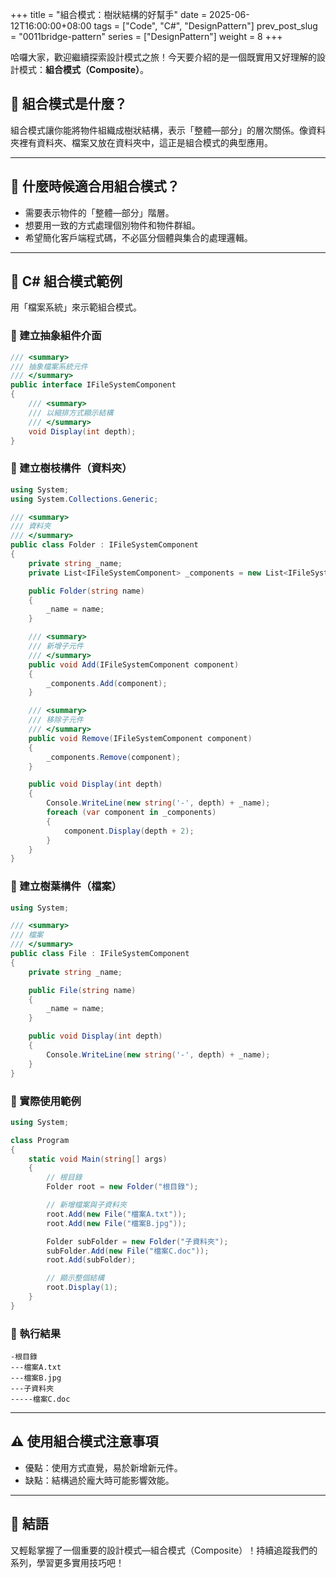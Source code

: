 +++
title = "組合模式：樹狀結構的好幫手"
date = 2025-06-12T16:00:00+08:00
tags = ["Code", "C#", "DesignPattern"]
prev_post_slug = "0011bridge-pattern"
series = ["DesignPattern"]
weight = 8
+++

哈囉大家，歡迎繼續探索設計模式之旅！今天要介紹的是一個既實用又好理解的設計模式：**組合模式（Composite）**。

## 🌟 組合模式是什麼？

組合模式讓你能將物件組織成樹狀結構，表示「整體—部分」的層次關係。像資料夾裡有資料夾、檔案又放在資料夾中，這正是組合模式的典型應用。

---

## 🤔 什麼時候適合用組合模式？

- 需要表示物件的「整體—部分」階層。
- 想要用一致的方式處理個別物件和物件群組。
- 希望簡化客戶端程式碼，不必區分個體與集合的處理邏輯。

---

## 📁 C# 組合模式範例

用「檔案系統」來示範組合模式。

### 📄 建立抽象組件介面

```csharp
/// <summary>
/// 抽象檔案系統元件
/// </summary>
public interface IFileSystemComponent
{
    /// <summary>
    /// 以縮排方式顯示結構
    /// </summary>
    void Display(int depth);
}
```

### 📁 建立樹枝構件（資料夾）

```csharp
using System;
using System.Collections.Generic;

/// <summary>
/// 資料夾
/// </summary>
public class Folder : IFileSystemComponent
{
    private string _name;
    private List<IFileSystemComponent> _components = new List<IFileSystemComponent>();

    public Folder(string name)
    {
        _name = name;
    }

    /// <summary>
    /// 新增子元件
    /// </summary>
    public void Add(IFileSystemComponent component)
    {
        _components.Add(component);
    }

    /// <summary>
    /// 移除子元件
    /// </summary>
    public void Remove(IFileSystemComponent component)
    {
        _components.Remove(component);
    }

    public void Display(int depth)
    {
        Console.WriteLine(new string('-', depth) + _name);
        foreach (var component in _components)
        {
            component.Display(depth + 2);
        }
    }
}
```

### 📄 建立樹葉構件（檔案）

```csharp
using System;

/// <summary>
/// 檔案
/// </summary>
public class File : IFileSystemComponent
{
    private string _name;

    public File(string name)
    {
        _name = name;
    }

    public void Display(int depth)
    {
        Console.WriteLine(new string('-', depth) + _name);
    }
}
```

### 🚀 實際使用範例

```csharp
using System;

class Program
{
    static void Main(string[] args)
    {
        // 根目錄
        Folder root = new Folder("根目錄");

        // 新增檔案與子資料夾
        root.Add(new File("檔案A.txt"));
        root.Add(new File("檔案B.jpg"));

        Folder subFolder = new Folder("子資料夾");
        subFolder.Add(new File("檔案C.doc"));
        root.Add(subFolder);

        // 顯示整個結構
        root.Display(1);
    }
}
```

### 🎯 執行結果

```
-根目錄
---檔案A.txt
---檔案B.jpg
---子資料夾
-----檔案C.doc
```

---

## ⚠️ 使用組合模式注意事項

- 優點：使用方式直覺，易於新增新元件。
- 缺點：結構過於龐大時可能影響效能。

---

## 🎉 結語

又輕鬆掌握了一個重要的設計模式—組合模式（Composite）！持續追蹤我們的系列，學習更多實用技巧吧！
